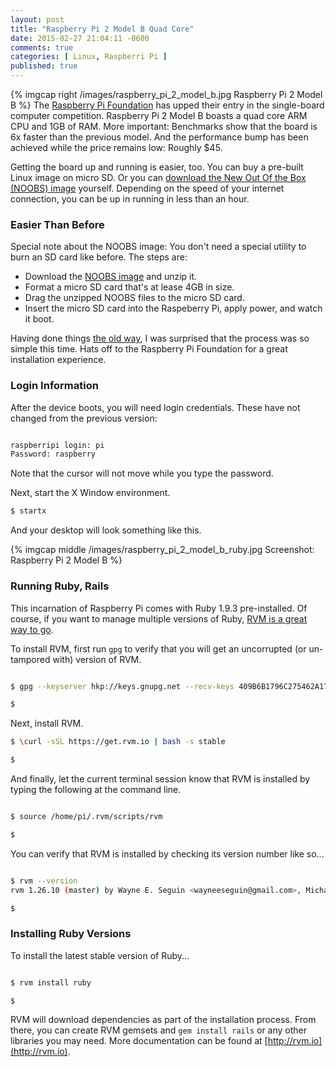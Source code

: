 ```yaml
---
layout: post
title: "Raspberry Pi 2 Model B Quad Core"
date: 2015-02-27 21:04:11 -0600
comments: true
categories: [ Linux, Raspberri Pi ]
published: true
---
```

{% imgcap right /images/raspberry_pi_2_model_b.jpg Raspberry Pi 2 Model B %}
The [Raspberry Pi Foundation](http://www.raspberrypi.org/) has upped their entry in the single-board computer competition. Raspberry Pi 2 Model B boasts a quad core ARM CPU and 1GB of RAM. More important: Benchmarks show that the board is 6x faster than the previous model. And the performance bump has been achieved while the price remains low: Roughly $45.

Getting the board up and running is easier, too. You can buy a pre-built Linux image on micro SD. Or you can [download the New Out Of the Box (NOOBS) image](http://www.raspberrypi.org/downloads/) yourself. Depending on the speed of your internet connection, you can be up in running in less than an hour.
<!--more-->
### Easier Than Before
Special note about the NOOBS image: You don't need a special utility to burn an SD card like before. The steps are:

* Download the [NOOBS image](http://www.raspberrypi.org/downloads/) and unzip it.
* Format a micro SD card that's at lease 4GB in size.
* Drag the unzipped NOOBS files to the micro SD card.
* Insert the micro SD card into the Raspeberry Pi, apply power, and watch it boot.

Having done things [the old way](/blog/2012/12/03/ruby-on-raspberry-pi/), I was surprised that the process was so simple this time. Hats off to the Raspberry Pi Foundation for a great installation experience.

### Login Information
After the device boots, you will need login credentials. These have not changed from the previous version: 

``` bash

raspberripi login: pi
Password: raspberry

```

Note that the cursor will not move while you type the password.

Next, start the X Window environment.

``` bash
$ startx

```
And your desktop will look something like this.

{% imgcap middle /images/raspberry_pi_2_model_b_ruby.jpg Screenshot: Raspberry Pi 2 Model B %}


### Running Ruby, Rails
This incarnation of Raspberry Pi comes with Ruby 1.9.3 pre-installed. Of course, if you want to manage multiple versions of Ruby, [RVM is a great way to go](/blog/2013/05/16/upgrading-ruby-with-rvm/).

To install RVM, first run `gpg` to verify that you will get an uncorrupted (or un-tampored with) version of RVM.

``` bash

$ gpg --keyserver hkp://keys.gnupg.net --recv-keys 409B6B1796C275462A1703113804BB82D39DC0E3

$ 

```

Next, install RVM.

``` bash
$ \curl -sSL https://get.rvm.io | bash -s stable

$ 

```

And finally, let the current terminal session know that RVM is installed
by typing the following at the command line.

``` bash

$ source /home/pi/.rvm/scripts/rvm

$ 

```

You can verify that RVM is installed by checking its version number like so...

``` bash

$ rvm --version
rvm 1.26.10 (master) by Wayne E. Seguin <wayneeseguin@gmail.com>, Michal Papis <mpapis@gmail.com> [https://rvm.io/]

$ 

```

### Installing Ruby Versions
To install the latest stable version of Ruby...

``` bash

$ rvm install ruby

$ 

```

RVM will download dependencies as part of the installation process. From there, you can create RVM gemsets and `gem install rails` or any other libraries you may need. More documentation can be found at [http://rvm.io](http://rvm.io).

